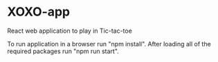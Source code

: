 # XOXO-app
React web application to play in Tic-tac-toe

To run application in a browser run "npm install". 
After loading all of the required packages run "npm run start".
